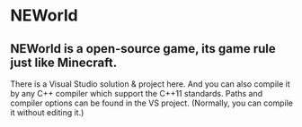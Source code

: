 # NEWorld
NEWorld is a open-source game, its game rule just like Minecraft.
--------------------------------------------------
There is a Visual Studio solution & project here. And you can also compile it by any C++ compiler which support the C++11 standards.
Paths and compiler options can be found in the VS project. (Normally, you can compile it without editing it.)
